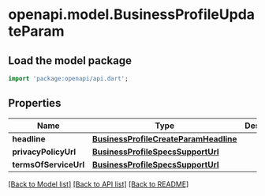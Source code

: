 # openapi.model.BusinessProfileUpdateParam

## Load the model package
```dart
import 'package:openapi/api.dart';
```

## Properties
Name | Type | Description | Notes
------------ | ------------- | ------------- | -------------
**headline** | [**BusinessProfileCreateParamHeadline**](BusinessProfileCreateParamHeadline.md) |  | [optional] 
**privacyPolicyUrl** | [**BusinessProfileSpecsSupportUrl**](BusinessProfileSpecsSupportUrl.md) |  | [optional] 
**termsOfServiceUrl** | [**BusinessProfileSpecsSupportUrl**](BusinessProfileSpecsSupportUrl.md) |  | [optional] 

[[Back to Model list]](../README.md#documentation-for-models) [[Back to API list]](../README.md#documentation-for-api-endpoints) [[Back to README]](../README.md)


